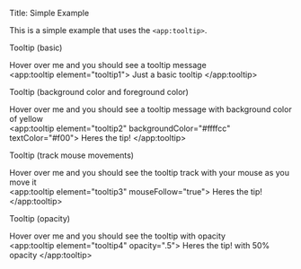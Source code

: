 Title: Simple Example

This is a simple example that uses the `<app:tooltip>`.
	
Tooltip (basic)
	<div id="tooltip1">Hover over me and you should see a tooltip message</div>
	<app:tooltip element="tooltip1">
		Just a basic tooltip
	</app:tooltip>
	
Tooltip (background color and foreground color)
	<div id="tooltip2">Hover over me and you should see a tooltip message
	with background color of yellow</div>
	<app:tooltip element="tooltip2" backgroundColor="#ffffcc" textColor="#f00">
		Heres the tip!
	</app:tooltip>

Tooltip (track mouse movements)
	<div id="tooltip3">Hover over me and you should see the tooltip track with your mouse as you move it</div>
	<app:tooltip element="tooltip3" mouseFollow="true">
	Heres the tip!
	</app:tooltip>

Tooltip (opacity)
	<div id="tooltip4">Hover over me and you should see the tooltip with opacity</div>
	<app:tooltip element="tooltip4" opacity=".5">
		Heres the tip! with 50% opacity
	</app:tooltip>
